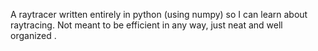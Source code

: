 A raytracer written entirely in python (using numpy) so I can learn about raytracing. Not meant to be efficient in any way, just neat and well organized .
